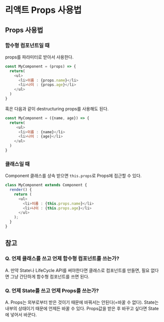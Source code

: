 # 리액트 Props 사용법

## Props 사용법 

### 함수형 컴포넌트일 때

props를 파라미터로 받아서 사용한다.
```javascript
const MyComponent = (props) => {
  return(
    <ul>
      <li>이름 : {props.name}</li>
      <li>나이 : {props.age}</li>
    </ul>
  )
}
```

혹은 다음과 같이 destructuring props를 사용해도 된다.

```javascript
const MyComponent = ({name, age}) => {
  return(
     <ul>
      <li>이름 : {name}</li>
      <li>나이 : {age}</li>
    </ul>
  )
}
```


### 클래스일 때 
Component 클래스를 상속 받으면 `this.props`로 Props에 접근할 수 있다.
```javascript
class MyComponent extends Component {
  render() {
    return (
      <ul>
        <li>이름 : {this.props.name}</li>
        <li>나이 : {this.props.age}</li>
      </ul>
    );
  }
}
```

## 참고

### Q. 언제 클래스를 쓰고 언제 함수형 컴포넌트를 쓰는가?

A. 만약 State나 LifeCycle API를 써야한다면 클래스로 컴포넌트를 만들면, 필요 없다면 그냥 간단하게 함수형 컴포넌트를 쓰면 된다.


### Q. 언제 State를 쓰고 언제 Props를 쓰는가?

A. Props는 외부로부터 받은 것이기 때문에 바꿔서는 안된다(=바꿀 수 없다). State는 내부의 상태이기 때문에 언제든 바꿀 수 있다. Props값을 받은 후 바꾸고 싶다면 State에 넣어서 바꾼다.

